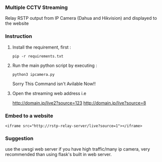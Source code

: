 ### Multiple CCTV Streaming

Relay RSTP  output from IP Camera (Dahua and Hikvision) and displayed to the website

### Instruction
1. Install the requirement, first :

   `pip -r requirements.txt `
   
2. Run the main python script by executing :

   `python3 ipcamera.py `

   Sorry This Command isn't Avilable Now!!

3. Open the streaming web address i.e
   
   http://domain.ip/live2?source=123
   http://domain.ip/live?source=8
         

### Embed to a website 

`<iframe src="http://rstp-relay-server/live?source=1"></iframe>`

### Suggestion

use the uwsgi web server if you have high traffic/many ip camera, very recommended than using flask's built in web server.

